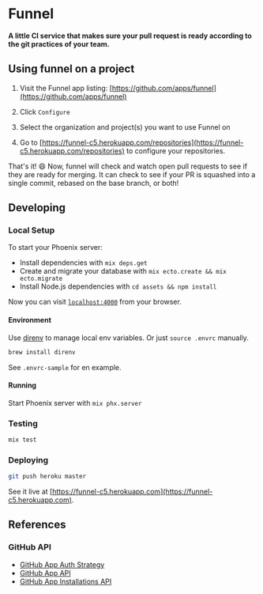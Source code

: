# Funnel

**A little CI service that makes sure your pull request is ready according to the git practices of your team.**

## Using funnel on a project

1. Visit the Funnel app listing: [https://github.com/apps/funnel](https://github.com/apps/funnel)

2. Click `Configure`

3. Select the organization and project(s) you want to use Funnel on

4. Go to [https://funnel-c5.herokuapp.com/repositories](https://funnel-c5.herokuapp.com/repositories) to configure your repositories.

That's it! 😄 Now, funnel will check and watch open pull requests to see if they are ready for merging. It can check to see if your PR is squashed into a single commit, rebased on the base branch, or both!

## Developing

### Local Setup

To start your Phoenix server:

  * Install dependencies with `mix deps.get`
  * Create and migrate your database with `mix ecto.create && mix ecto.migrate`
  * Install Node.js dependencies with `cd assets && npm install`

Now you can visit [`localhost:4000`](http://localhost:4000) from your browser.

#### Environment

Use [direnv](https://github.com/direnv/direnv) to manage local env variables. Or just `source .envrc` manually.

```bash
brew install direnv
```

See `.envrc-sample` for en example.

#### Running

Start Phoenix server with `mix phx.server`

### Testing

```bash
mix test
```

### Deploying

```bash
git push heroku master
```

See it live at [https://funnel-c5.herokuapp.com](https://funnel-c5.herokuapp.com).

## References

### GitHub API

* [GitHub App Auth Strategy](https://developer.github.com/apps/building-integrations/setting-up-and-registering-github-apps/about-authentication-options-for-github-apps/#about-authentication-options-for-github-apps)
* [GitHub App API](https://developer.github.com/v3/apps/)
* [GitHub App Installations API](https://developer.github.com/v3/apps/installations/)
